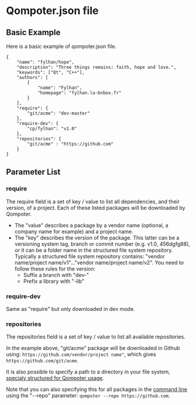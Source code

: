 Qompoter.json file
========

Basic Example
--------------

Here is a basic example of qompoter.json file.

	{
		"name": "fylhan/hope",
		"description": "Three things remains: faith, hope and love.",
		"keywords": ["Qt", "C++"],
		"authors": [
			{
				"name": "Fylhan",
				"homepage": "fylhan.la-bnbox.fr"
			}
		],
		"require": {
			"git/acme": "dev-master"
		},
		"require-dev": {
			"cp/fylhan": "v1.0"
		},
		"repositories": {
			"git/acme" : "https://github.com"
		}
	}

Parameter List
--------------
### require
The require field is a set of key / value to list all dependencies, and their version, of a project. Each of these listed packages will be downloaded by Qompoter.

* The "value" describes a package by a vendor name (optional, a company name for example) and a project name.
* The "key" describes the version of the package. This latter can be a versioning system tag, branch or commit number (e.g. v1.0, 456dgfg88), or it can be a folder name in the structured file system repository. Typically a structured file system repository contains: "vendor name/project name/v1"..."vendor name/project name/v2". You need to follow these rules for the version:
    * Suffix a branch with "dev-"
    * Prefix a library with "-lib"

### require-dev
Same as "require" but only downloaded in dev mode.

### repositories
The repositories field is a set of key / value to list all available repositories.

In the example above, "git/acme" package will be downloaded in Github using: `https://github.com/vendor/project name"`, which gives `https://github.com/git/acme`.

It is also possible to specify a path to a directory in your file system, [specialy structured for Qompoter usage](Repositories.md).

Note that you can also specifying this for all packages in the [command line](Command-line.md) using the "--repo" parameter: `qompoter --repo https://github.com`.

